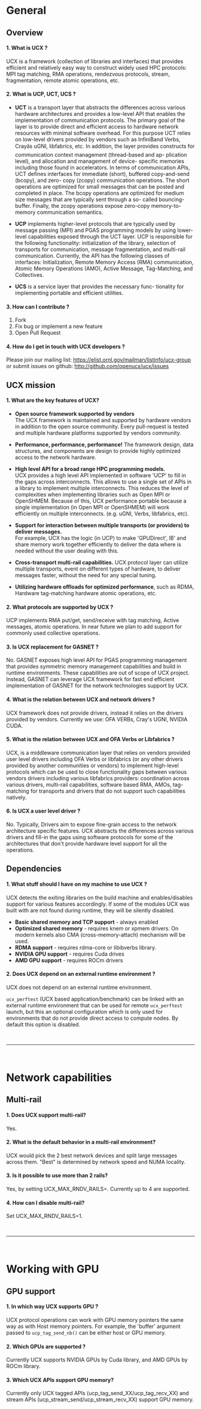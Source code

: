 # General

## Overview  

#### 1. What is UCX ?
UCX is a framework (collection of libraries and interfaces) that provides efficient 
and relatively easy way to construct widely used HPC protocols: MPI tag matching, 
RMA operations, rendezvous protocols, stream, fragmentation, remote atomic operations, etc.

#### 2. What is UCP, UCT, UCS ?
* **UCT** is a transport layer that abstracts the differences across various hardware architectures and provides a low-level API that enables the implementation of communication protocols. The primary goal of the layer is to provide direct and efficient access to hardware network resources with minimal software overhead. For this purpose UCT relies on low-level drivers provided by vendors such as InfiniBand Verbs, Crayâs uGNI, libfabrics, etc. In addition, the layer provides constructs for communication context management (thread-based and ap- plication level), and allocation and management of device- specific memories including those found in accelerators. In terms of communication APIs, UCT defines interfaces for immediate (short), buffered copy-and-send (bcopy), and zero- copy (zcopy) communication operations. The short operations are optimized for small messages that can be posted and completed in place. The bcopy operations are optimized for medium size messages that are typically sent through a so- called bouncing-buffer. Finally, the zcopy operations expose zero-copy memory-to-memory communication semantics.

* **UCP** implements higher-level protocols that are typically used by message passing (MPI) and PGAS programming models by using lower-level capabilities exposed through the UCT layer.
UCP is responsible for the following functionality: initialization of the library, selection of transports for communication, message fragmentation, and multi-rail communication. Currently, the API has the following classes of interfaces: Initialization, Remote Memory Access (RMA) communication, Atomic Memory Operations (AMO), Active Message, Tag-Matching, and Collectives. 

* **UCS** is a service layer that provides the necessary func- tionality for implementing portable and efficient utilities. 

#### 3. How can I contribute ?   
1. Fork
2. Fix bug or implement a new feature
3. Open Pull Request 

#### 4. How do I get in touch with UCX developers ?
Please join our mailing list: https://elist.ornl.gov/mailman/listinfo/ucx-group or 
submit issues on github: http://github.com/openucx/ucx/issues

## UCX mission

#### 1. What are the key features of UCX?
* **Open source framework supported by vendors**  
The UCX framework is maintained and supported by hardware vendors in addition to the open source community. Every pull-request is tested and multiple hardware platforms supported by vendors community.

* **Performance, performance, performance!** 
The framework design, data structures, and components are design to provide highly optimized access to the network hardware. 

* **High level API for a broad range HPC programming models.**  
UCX provides a high level API implemented in software 'UCP' to fill in the gaps across interconnects. This allows to use a single set of APIs in a library  to implement multiple interconnects. This reduces the level of complexities when implementing libraries such as Open MPI or OpenSHMEM.  Because of this, UCX performance portable  because a single implementation (in Open MPI or OpenSHMEM) will work efficiently on multiple interconnects. (e.g. uGNI, Verbs, libfabrics, etc). 

* **Support for interaction between multiple transports (or providers) to deliver messages.**  
For example, UCX has the logic (in UCP) to make 'GPUDirect', IB' and share memory work together efficiently to deliver the data where is needed without the user dealing with this. 

* **Cross-transport multi-rail capabilities.** UCX protocol layer can utilize multiple transports,
 event on different types of hardware, to deliver messages faster, without the need for
 any special tuning.

* **Utilizing hardware offloads for optimized performance**, such as RDMA, Hardware tag-matching
  hardware atomic operations, etc. 

#### 2. What protocols are supported by UCX ?
UCP implements RMA put/get, send/receive with tag matching, Active messages, atomic operations. In near future we plan to add support for commonly used collective operations.

#### 3. Is UCX replacement for GASNET ?
No. GASNET exposes high level API for PGAS programming management that provides symmetric memory management capabilities and build in runtime environments. These capabilities are out of scope of UCX project.
Instead, GASNET can leverage UCX framework for fast end efficient implementation of GASNET for the network technologies support by UCX.

#### 4. What is the relation between UCX and network drivers ?
UCX framework does not provide drivers, instead it relies on the drivers provided by vendors. Currently we use: OFA VERBs, Cray's UGNI, NVIDIA CUDA.

#### 5. What is the relation between UCX and OFA Verbs or Libfabrics ?
UCX, is a middleware communication layer that relies on vendors provided user level drivers including OFA Verbs or libfabrics (or any other drivers provided by another communities or vendors) to implement high-level protocols which can be used to close functionality gaps between various vendors drivers including various libfabrics providers: coordination across various drivers, multi-rail capabilities, software based RMA, AMOs, tag-matching for transports and drivers that do not support such capabilities natively.

#### 6. Is UCX a user level driver ?  
No. Typically,  Drivers  aim to expose fine-grain access to the network architecture specific features.
UCX abstracts the differences across various drivers and fill-in the gaps using software protocols for some of the architectures that don't provide hardware level support for all the operations.

## Dependencies

#### 1. What stuff should I have on my machine to use UCX ?

UCX detects the exiting libraries on the build machine and enables/disables support
for various features accordingly. 
If some of the modules UCX was built with are not found during runtime, they will
be silently disabled.

* **Basic shared memory and TCP support** - always enabled
* **Optimized shared memory** - requires knem or xpmem drivers. On modern kernels also CMA (cross-memory-attach) mechanism will be used.
* **RDMA support** - requires rdma-core or libibverbs library.
* **NVIDIA GPU support** - requires Cuda drives
* **AMD GPU support** - requires ROCm drivers 


#### 2. Does UCX depend on an external runtime environment ?
UCX does not depend on an external runtime environment.  

`ucx_perftest` (UCX based application/benchmark) can be linked with an external runtime environment that can be used for remote `ucx_perftest` launch, but this an optional configuration which is only used for environments that do not provide direct access to compute nodes. By default this option is disabled. 

<br/>

---
<br/>

# Network capabilities

## Multi-rail

#### 1. Does UCX support multi-rail?

Yes.

#### 2. What is the default behavior in a multi-rail environment?

UCX would pick the 2 best network devices and split large messages across them.
"Best" is determined by network speed and NUMA locality.

#### 3. Is it possible to use more than 2 rails?

Yes, by setting UCX_MAX_RNDV_RAILS=<num-rails>. Currently up to 4 are supported.

#### 4. How can I disable multi-rail?

Set UCX_MAX_RNDV_RAILS=1.

<br/>

---
<br/>

# Working with GPU

## GPU support

#### 1. In which way UCX supports GPU ?

UCX protocol operations can work with GPU memory pointers the same way as with Host 
memory pointers. For example, the 'buffer' argument passed to `ucp_tag_send_nb()` can
be either host or GPU memory.  


#### 2. Which GPUs are supported ?

Currently UCX supports NVIDIA GPUs by Cuda library, and AMD GPUs by ROCm library.  


#### 3. Which UCX APIs support GPU memory?

Currently only UCX tagged APIs (ucp_tag_send_XX/ucp_tag_recv_XX) and stream APIs 
(ucp_stream_send/ucp_stream_recv_XX) support GPU memory.
  